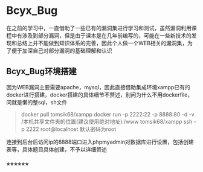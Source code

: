 # Bcyx_Bug

在之前的学习中，一直借助了一些已有的漏洞集进行学习和测试，虽然漏洞利用课程中有涉及到部分漏洞，但是由于课本是在几年前编写的，可能在一些新技术的发现和总结上并不能做到知识体系的完善，因此个人做一个WEB相关的漏洞集，为了便于加深自己对部分漏洞的基础理解和认识

## Bcyx_Bug环境搭建

因为WEB漏洞主要需要apache，mysql，因此直接借助集成环境xampp已有的docker进行搭建，docker搭建的具体细节不赘述，别问为什么不用dockerfile，问就是懒的整sql，sh文件

> docker pull tomsik68/xampp
> docker run -p 2222:22 -p 8888:80 -d -v /本机共享文件夹的位置(建议使用绝对地址):/www tomsik68/xampp
> ssh -p 2222 root@localhost
默认密码为root

连接到后台后访问ip的8888端口进入phpmyadmin对数据库进行设置，包括创建表等，具体题目具体创建，不予以详细赘述

#### ⭐⭐⭐⭐⭐⭐